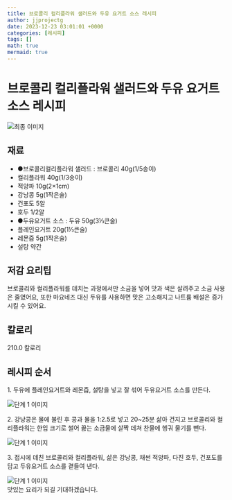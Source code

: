 ```yaml
---
title: 브로콜리 컬리플라워 샐러드와 두유 요거트 소스 레시피
author: jjprojectg
date: 2023-12-23 03:01:01 +0000
categories: [레시피]
tags: []
math: true
mermaid: true
---
```

<meta name="og:type" content="website"/>
<meta charset="UTF-8"/>
<div class="header">
  <h1>브로콜리 컬리플라워 샐러드와 두유 요거트 소스 레시피</h1>
</div>

<div class="container my-4">
  <div class="row">
    <div class="col-12 col-md-6">
      <div class="recipe-image">
        <img src="http://www.foodsafetykorea.go.kr/uploadimg/cook/10_00094_2.png" class="step-image" alt="최종 이미지"/>
      </div>
    </div>
    <div class="col-12 col-md-6">
      <div class="ingredients">
        <h2>재료</h2>
        <ul class="card">
          <li> ●브로콜리컬리플라워 샐러드 : 브로콜리 40g(1/5송이) </li>
          <li>  컬리플라워 40g(1/3송이) </li>
          <li>  적양파 10g(2×1cm) </li>
          <li>  강낭콩 5g(1작은술) </li>
          <li>  건포도 5알 </li>
          <li>  호두 1/2알 </li>
          <li> ●두유요거트 소스 : 두유 50g(3⅓큰술) </li>
          <li>  플레인요거트 20g(1⅓큰술) </li>
          <li>  레몬즙 5g(1작은술) </li>
          <li>  설탕 약간 </li>
</ul>
      </div>
    </div>
    <div class="col-12 col-md-6">
      <div class="ingredients">
        <h2>저감 요리팁</h2>
        <div class="card"> 
          <p>
            브로콜리와 컬리플라워를 데치는 과정에서만 소금을 넣어 맛과 색은 살려주고 소금 사용은 줄였어요, 또한 마요네즈 대신 두유를 사용하면 맛은 고소해지고 나트륨 배설은 증가 시킬 수 있어요.
          </p>
        </div>
      </div>
      <div class="ingredients">
        <h2>칼로리</h2>
        <div class="card"> 
          <p>
            210.0 칼로리
          </p>
        </div>
      </div>
    </div>
  </div>

  <h2 class="my-4">레시피 순서</h2>
  <div class="card recipe-card">
    <div class="card-body recipe-step">
      <p class="card-text step-description">1. 두유에 플레인요거트와 레몬즙, 설탕을 넣고 잘 섞어 두유요거트 소스를 만든다.</p>
      <img src="http://www.foodsafetykorea.go.kr/uploadimg/cook/20_00094_1.png" alt="단계 1 이미지" class="step-image"/>
    </div>
  </div>
  <div class="card recipe-card">
    <div class="card-body recipe-step">
      <p class="card-text step-description">2. 강낭콩은 물에 불린 후 콩과 물을 1:2.5로 넣고 20~25분 삶아 건지고 브로콜리와 컬리플라워는 한입 크기로 썰어 끓는 소금물에 살짝 데쳐 찬물에 헹궈 물기를 뺀다.</p>
      <img src="http://www.foodsafetykorea.go.kr/uploadimg/cook/20_00094_4.png" alt="단계 1 이미지" class="step-image"/>
    </div>
  </div>
  <div class="card recipe-card">
    <div class="card-body recipe-step">
      <p class="card-text step-description">3. 접시에 데친 브로콜리와 컬리플라워, 삶은 강낭콩, 채썬 적양파, 다진 호두, 건포도를 담고 두유요거트 소스를 곁들여 낸다.</p>
      <img src="http://www.foodsafetykorea.go.kr/uploadimg/cook/20_00094_5.png" alt="단계 1 이미지" class="step-image"/>
    </div>
  </div>

</div>
맛있는 요리가 되길 기대하겠습니다.
